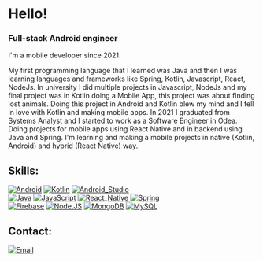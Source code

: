 # Hello!
### Full-stack Android engineer

I'm a mobile developer since 2021.

My first programming language that I learned was Java and then I was learning languages and frameworks like Spring, Kotlin, Javascript, React, NodeJs.
In university I did multiple projects in Javascript, NodeJs and my final project was in Kotlin doing a Mobile App, this project was about finding lost animals. Doing this project in Android and Kotlin blew my mind and I fell in love with Kotlin and making mobile apps.
In 2021 I graduated from Systems Analyst and I started to work as a Software Engineer in Odea. Doing projects for mobile apps using React Native and in backend using Java and Spring.
I'm learning and making a mobile projects in native (Kotlin, Android) and hybrid (React Native) way.

## Skills:
[![Android](https://img.shields.io/badge/Android-3DDC84?style=for-the-badge&logo=android&logoColor=white&labelColor=101010)]()
[![Kotlin](https://img.shields.io/badge/Kotlin-0095D5?style=for-the-badge&logo=kotlin&logoColor=white&labelColor=101010)]()
[![Android_Studio](https://img.shields.io/badge/Android_Studio-3DDC84?style=for-the-badge&logo=android-studio&logoColor=white&labelColor=101010)]()
</br>
[![Java](https://img.shields.io/badge/Java-007396?style=for-the-badge&logo=java&logoColor=white&labelColor=101010)]()
[![JavaScript](https://img.shields.io/badge/JavaScript-F7DF1E?style=for-the-badge&logo=javascript&logoColor=white&labelColor=101010)]()
[![React_Native](https://img.shields.io/badge/React_Native-4285F4?style=for-the-badge&logo=react&logoColor=white&labelColor=101010)]()
[![Spring](https://img.shields.io/badge/Spring-47A248?style=for-the-badge&logo=spring&logoColor=white&labelColor=101010)]()
</br>
[![Firebase](https://img.shields.io/badge/Firebase-FFCA28?style=for-the-badge&logo=firebase&logoColor=white&labelColor=101010)]()
[![Node.JS](https://img.shields.io/badge/Node.JS-339933?style=for-the-badge&logo=node.js&logoColor=white&labelColor=101010)]()
[![MongoDB](https://img.shields.io/badge/MongoDB-47A248?style=for-the-badge&logo=mongodb&logoColor=white&labelColor=101010)]()
[![MySQL](https://img.shields.io/badge/MySQL-4479A1?style=for-the-badge&logo=mysql&logoColor=white&labelColor=101010)]()

## Contact:
[![Email](https://img.shields.io/badge/gianscapin96@gmail.com-my_personal_email-D14836?style=for-the-badge&logo=gmail&logoColor=white&labelColor=101010)](mailto:gianscapin96@gmail.com)
<!--
**gianscapin/gianscapin** is a ✨ _special_ ✨ repository because its `README.md` (this file) appears on your GitHub profile.

Here are some ideas to get you started:

- 🔭 I’m currently working on ...
- 🌱 I’m currently learning ...
- 👯 I’m looking to collaborate on ...
- 🤔 I’m looking for help with ...
- 💬 Ask me about ...
- 📫 How to reach me: ...
- 😄 Pronouns: ...
- ⚡ Fun fact: ...
-->
